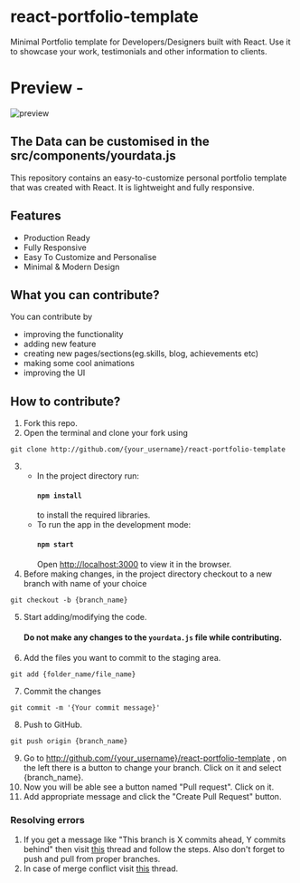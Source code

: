 # react-portfolio-template

Minimal Portfolio template for Developers/Designers built with React. Use it to showcase your work, testimonials and other information to clients.

# Preview -

![preview](https://user-images.githubusercontent.com/71599504/95648264-70c19e80-0af3-11eb-99bc-9b2d6ba4a75b.png)

## The Data can be customised in the src/components/yourdata.js

This repository contains an easy-to-customize personal portfolio template that was created with React. It is lightweight and fully responsive.

## Features

- Production Ready
- Fully Responsive
- Easy To Customize and Personalise
- Minimal & Modern Design

## What you can contribute?

You can contribute by

- improving the functionality
- adding new feature
- creating new pages/sections(eg.skills, blog, achievements etc)
- making some cool animations
- improving the UI

## How to contribute?

1. Fork this repo.
2. Open the terminal and clone your fork using

```
git clone http://github.com/{your_username}/react-portfolio-template
```

3. - In the project directory run:
     #### `npm install`
     to install the required libraries.
   - To run the app in the development mode:
     #### `npm start`
     Open [http://localhost:3000](http://localhost:3000) to view it in the browser.
4. Before making changes, in the project directory checkout to a new branch with name of your choice

```
git checkout -b {branch_name}
```

5. Start adding/modifying the code.
   #### Do not make any changes to the `yourdata.js` file while contributing.
6. Add the files you want to commit to the staging area.

```
git add {folder_name/file_name}
```

7. Commit the changes

```
git commit -m '{Your commit message}'
```

8. Push to GitHub.

```
git push origin {branch_name}
```

9. Go to http://github.com/{your_username}/react-portfolio-template , on the left there is a button to change your branch. Click on it and select {branch_name}.
10. Now you will be able see a button named "Pull request". Click on it.
11. Add appropriate message and click the "Create Pull Request" button.

### Resolving errors

1. If you get a message like "This branch is X commits ahead, Y commits behind" then visit [this](https://stackoverflow.com/questions/41283955/github-keeps-saying-this-branch-is-x-commits-ahead-y-commits-behind/41289258) thread and follow the steps. Also don't forget to push and pull from proper branches.
2. In case of merge conflict visit [this](https://stackoverflow.com/questions/161813/how-to-resolve-merge-conflicts-in-git) thread.
